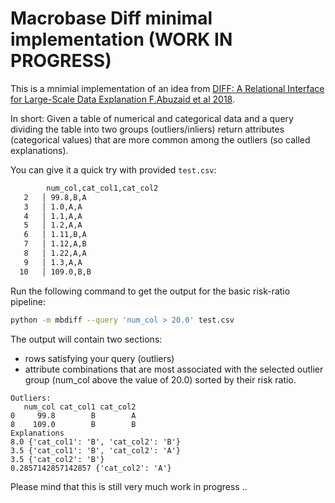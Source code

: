 # Macrobase Diff minimal implementation (WORK IN PROGRESS)
This is a mnimial implementation of an idea from [DIFF: A Relational Interface for Large-Scale Data Explanation F.Abuzaid et al 2018](https://cs.stanford.edu/~matei/papers/2019/vldb_macrobase_diff.pdf).

In short: Given a table of numerical and categorical data and a query dividing the table into two groups (outliers/inliers) return attributes (categorical values) that are more common among the outliers (so called explanations).

You can give it a quick try with provided `test.csv`:
```bash
        num_col,cat_col1,cat_col2
   2   │ 99.8,B,A
   3   │ 1.0,A,A
   4   │ 1.1,A,A
   5   │ 1.2,A,A
   6   │ 1.11,B,A
   7   │ 1.12,A,B
   8   │ 1.22,A,A
   9   │ 1.3,A,A
  10   │ 109.0,B,B
```
Run the following command to get the output for the basic risk-ratio pipeline:
```bash
python -m mbdiff --query 'num_col > 20.0' test.csv
```
The output will contain two sections:
- rows satisfying your query (outliers)
- attribute combinations that are most associated with the selected outlier group (num_col above the value of 20.0) sorted by their risk ratio.
```
Outliers:
   num_col cat_col1 cat_col2
0     99.8        B        A
8    109.0        B        B
Explanations
8.0 {'cat_col1': 'B', 'cat_col2': 'B'}
3.5 {'cat_col1': 'B', 'cat_col2': 'A'}
3.5 {'cat_col2': 'B'}
0.2857142857142857 {'cat_col2': 'A'}
```

Please mind that this is still very much work in progress ..
